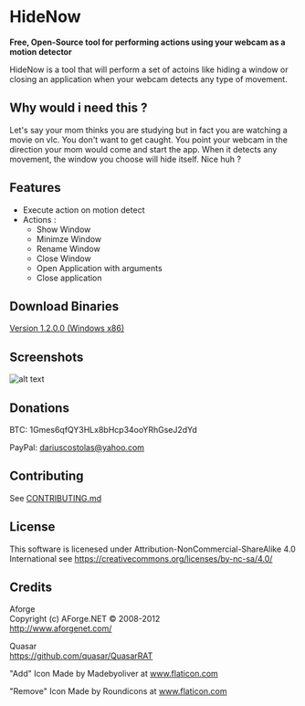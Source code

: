 # HideNow

**Free, Open-Source tool for performing actions using your webcam as a motion detector**

HideNow is a tool that will perform a set of actoins like hiding a window or closing an application when your webcam detects any type of movement.

Why would i need this ?
---
Let's say your mom thinks you are studying but in fact you are watching a movie on vlc. You don't want to get caught. You point your webcam in the direction your mom would come and start the app. When it detects any movement, the window you choose will hide itself. Nice huh ?

Features
---
- Execute action on motion detect
- Actions :
  - Show Window
  - Minimze Window
  - Rename Window
  - Close Window
  - Open Application with arguments
  - Close application

Download Binaries
----
[Version 1.2.0.0 (Windows x86)](https://github.com/meltingice1337/HideNow/releases/download/v1.2.0.0/HideNow.v1.2.0.0.exe)

Screenshots
---
![alt text](http://i.imgur.com/mgcJsCU.jpg "HideNow")

Donations
---
BTC: 1Gmes6qfQY3HLx8bHcp34ooYRhGseJ2dYd

PayPal: dariuscostolas@yahoo.com

Contributing
---
See [CONTRIBUTING.md](/CONTRIBUTING.md)

License
---
This software is licenesed under Attribution-NonCommercial-ShareAlike 4.0 International see https://creativecommons.org/licenses/by-nc-sa/4.0/

Credits
---

Aforge  
Copyright (c) AForge.NET © 2008-2012  
http://www.aforgenet.com/

Quasar  
https://github.com/quasar/QuasarRAT  

"Add" Icon Made by Madebyoliver at www.flaticon.com    

"Remove" Icon Made by Roundicons at www.flaticon.com  

